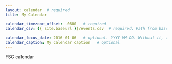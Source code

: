 ```yaml
---
layout: calendar  # required
title: My Calendar

calendar_timezone_offset: -0800   # required
calendar_csv: {{ site.baseurl }}/events.csv  # required. Path from base url

calendar_focus_date: 2016-01-06   # optional. YYYY-MM-DD. Without it, the default is today
calendar_caption: My calendar caption   # optional
---
```


FSG calendar
